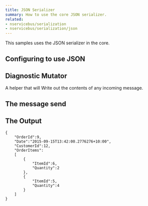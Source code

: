 ```yaml
---
title: JSON Serializer
summary: How to use the core JSON serializer.
related:
- nservicebus/serialization
- nservicebus/serialization/json
---
```


This samples uses the JSON serializer in the core.

## Configuring to use JSON 

<!-- import config -->


## Diagnostic Mutator

A helper that will Write out the contents of any incoming message. 

<!-- import mutator -->


## The message send

<!-- import message -->
   

## The Output

```
{
	"OrderId":9,
	"Date":"2015-09-15T13:42:00.2776276+10:00",
	"CustomerId":12,
	"OrderItems":
	[
		{
			"ItemId":6,
			"Quantity":2
		},
		{
			"ItemId":5,
			"Quantity":4
		}
	]
}
```